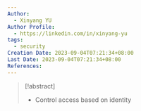 ```yaml
---
Author:
  - Xinyang YU
Author Profile:
  - https://linkedin.com/in/xinyang-yu
tags:
  - security
Creation Date: 2023-09-04T07:21:34+08:00
Last Date: 2023-09-04T07:21:34+08:00
References:
---
```

>[!abstract]
>- Control access based on identity 